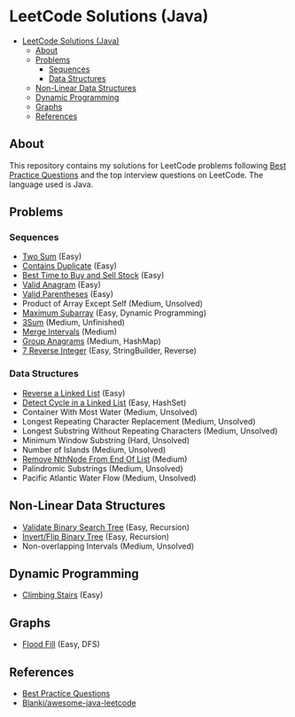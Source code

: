 # LeetCode Solutions (Java)

* [LeetCode Solutions (Java)](#leetcode-solutions-java)
  * [About](#about)
  * [Problems](#problems)
    * [Sequences](#sequences)
    * [Data Structures](#data-structures)
  * [Non-Linear Data Structures](#non-linear-data-structures)
  * [Dynamic Programming](#dynamic-programming)
  * [Graphs](#graphs)
  * [References](#references)

## About

This repository contains my solutions for LeetCode problems following [Best Practice Questions](https://yangshun.github.io/tech-interview-handbook/best-practice-questions/#!) and the top interview questions on LeetCode. The language used is Java.

## Problems

### Sequences

* [Two Sum](Sequences/TwoSum.java) (Easy)
* [Contains Duplicate](Sequences/ContainsDuplicate.java) (Easy)
* [Best Time to Buy and Sell Stock](Sequences/BestTimeToBuyAndSellStock.java) (Easy)
* [Valid Anagram](Sequences/ValidAnagram.java) (Easy)
* [Valid Parentheses](Sequences/ValidParentheses.java) (Easy)
* Product of Array Except Self (Medium, Unsolved)
* [Maximum Subarray](Sequences/MaximumSubarray.java) (Easy, Dynamic Programming)
* [3Sum](Sequences/3Sum.java) (Medium, Unfinished)
* [Merge Intervals](Sequences/MergeIntervals.java) (Medium)
* [Group Anagrams](Sequences/GroupAnagrams.java) (Medium, HashMap)
* [7 Reverse Integer](Sequences/ReverseInteger.java) (Easy, StringBuilder, Reverse)

### Data Structures

* [Reverse a Linked List](DataStructures/ReverseALinkedList.java) (Easy)
* [Detect Cycle in a Linked List](DataStructures/DetectCycleInALinkedList.java) (Easy, HashSet)
* Container With Most Water (Medium, Unsolved)
* Longest Repeating Character Replacement (Medium, Unsolved)
* Longest Substring Without Repeating Characters (Medium, Unsolved)
* Minimum Window Substring (Hard, Unsolved)
* Number of Islands (Medium, Unsolved)
* [Remove NthNode From End Of List](DataStructures/RemoveNthNodeFromEndOfList.java) (Medium)
* Palindromic Substrings (Medium, Unsolved)
* Pacific Atlantic Water Flow (Medium, Unsolved)

## Non-Linear Data Structures

* [Validate Binary Search Tree](NonLinearDataStructures/ValidateBinarySearchTree.java) (Easy, Recursion)
* [Invert/Flip Binary Tree](NonLinearDataStructures/InvertFlipBInaryTree.java) (Easy, Recursion)
* Non-overlapping Intervals (Medium, Unsolved)

## Dynamic Programming

* [Climbing Stairs](DynamicProgramming/ClimbingStairs.java) (Easy)

## Graphs

* [Flood Fill](Graphs/FloodFill.java) (Easy, DFS)

## References

* [Best Practice Questions](https://yangshun.github.io/tech-interview-handbook/best-practice-questions/#!)
* [Blankj/awesome-java-leetcode](https://github.com/Blankj/awesome-java-leetcode)